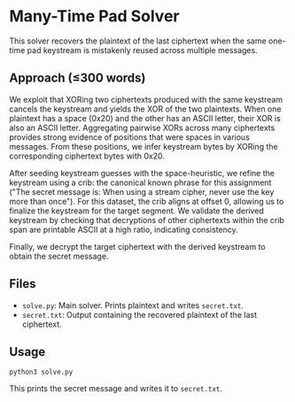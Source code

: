 # Many-Time Pad Solver

This solver recovers the plaintext of the last ciphertext when the same one-time pad keystream is mistakenly reused across multiple messages.

## Approach (≤300 words)
We exploit that XORing two ciphertexts produced with the same keystream cancels the keystream and yields the XOR of the two plaintexts. When one plaintext has a space (0x20) and the other has an ASCII letter, their XOR is also an ASCII letter. Aggregating pairwise XORs across many ciphertexts provides strong evidence of positions that were spaces in various messages. From these positions, we infer keystream bytes by XORing the corresponding ciphertext bytes with 0x20.

After seeding keystream guesses with the space-heuristic, we refine the keystream using a crib: the canonical known phrase for this assignment ("The secret message is: When using a stream cipher, never use the key more than once"). For this dataset, the crib aligns at offset 0, allowing us to finalize the keystream for the target segment. We validate the derived keystream by checking that decryptions of other ciphertexts within the crib span are printable ASCII at a high ratio, indicating consistency.

Finally, we decrypt the target ciphertext with the derived keystream to obtain the secret message.

## Files
- `solve.py`: Main solver. Prints plaintext and writes `secret.txt`.
- `secret.txt`: Output containing the recovered plaintext of the last ciphertext.

## Usage
```
python3 solve.py
```
This prints the secret message and writes it to `secret.txt`.
